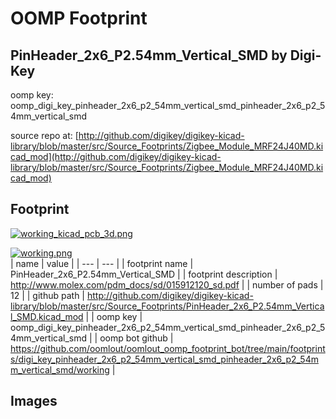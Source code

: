 # OOMP Footprint  
## PinHeader_2x6_P2.54mm_Vertical_SMD  by Digi-Key  
  
oomp key: oomp_digi_key_pinheader_2x6_p2_54mm_vertical_smd_pinheader_2x6_p2_54mm_vertical_smd  
  
source repo at: [http://github.com/digikey/digikey-kicad-library/blob/master/src/Source_Footprints/Zigbee_Module_MRF24J40MD.kicad_mod](http://github.com/digikey/digikey-kicad-library/blob/master/src/Source_Footprints/Zigbee_Module_MRF24J40MD.kicad_mod)  
## Footprint  
  
[![working_kicad_pcb_3d.png](working_kicad_pcb_3d_600.png)](working_kicad_pcb_3d.png)  
  
[![working.png](working_600.png)](working.png)  
| name | value | 
| --- | --- | 
| footprint name | PinHeader_2x6_P2.54mm_Vertical_SMD | 
| footprint description | http://www.molex.com/pdm_docs/sd/015912120_sd.pdf | 
| number of pads | 12 | 
| github path | http://github.com/digikey/digikey-kicad-library/blob/master/src/Source_Footprints/PinHeader_2x6_P2.54mm_Vertical_SMD.kicad_mod | 
| oomp key | oomp_digi_key_pinheader_2x6_p2_54mm_vertical_smd_pinheader_2x6_p2_54mm_vertical_smd | 
| oomp bot github | https://github.com/oomlout/oomlout_oomp_footprint_bot/tree/main/footprints/digi_key_pinheader_2x6_p2_54mm_vertical_smd_pinheader_2x6_p2_54mm_vertical_smd/working | 
## Images  
